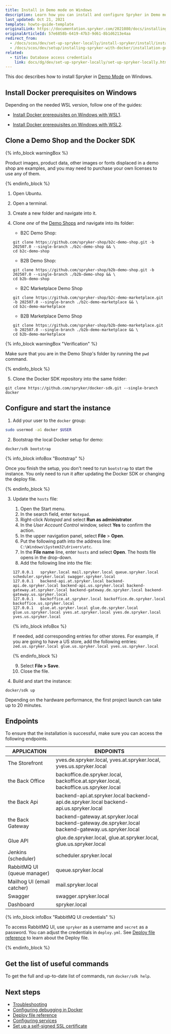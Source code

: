 ```yaml
---
title: Install in Demo mode on Windows
description: Learn how you can install and configure Spryker in Demo mode on Windows in a local environment.
last_updated: Oct 21, 2021
template: howto-guide-template
originalLink: https://documentation.spryker.com/2021080/docs/installing-in-demo-mode-on-windows
originalArticleId: 57e6858b-6419-47b3-9d61-8b1d6213e4aa
redirect_from:
  - /docs/scos/dev/set-up-spryker-locally/install-spryker/install/install-in-demo-mode-on-windows.html
  - /docs/scos/dev/setup/installing-spryker-with-docker/installation-guides/installing-in-demo-mode-on-windows.html
related:
  - title: Database access credentials
    link: docs/dg/dev/set-up-spryker-locally/set-up-spryker-locally.html
---
```


This doc describes how to install Spryker in [Demo Mode](/docs/dg/dev/set-up-spryker-locally/install-spryker/install/choose-an-installation-mode.html#demo-mode) on Windows.

## Install Docker prerequisites on Windows

Depending on the needed WSL version, follow one of the guides:

- [Install Docker prerequisites on Windows with WSL1](/docs/dg/dev/set-up-spryker-locally/install-spryker/install-docker-prerequisites/install-docker-prerequisites-on-windows-with-wsl1.html).

- [Install Docker prerequisites on Windows with WSL2](/docs/dg/dev/set-up-spryker-locally/install-spryker/install-docker-prerequisites/install-docker-prerequisites-on-windows-with-wsl2.html).

## Clone a Demo Shop and the Docker SDK

{% info_block warningBox %}

Product images, product data, other images or fonts displaced in a demo shop are examples, and you may need to purchase your own licenses to use any of them.

{% endinfo_block %}

1. Open Ubuntu.
2. Open a terminal.
3. Create a new folder and navigate into it.
4. Clone *one* of the [Demo Shops](/docs/about/all/about-spryker.html#demo-shops) and navigate into its folder:

    - B2C Demo Shop:

    ```shell
    git clone https://github.com/spryker-shop/b2c-demo-shop.git -b 202507.0 --single-branch ./b2c-demo-shop && \
    cd b2c-demo-shop
    ```

    - B2B Demo Shop:

    ```shell
    git clone https://github.com/spryker-shop/b2b-demo-shop.git -b 202507.0 --single-branch ./b2b-demo-shop && \
    cd b2b-demo-shop
    ```

    - B2C Marketplace Demo Shop

    ```shell
    git clone https://github.com/spryker-shop/b2c-demo-marketplace.git -b 202507.0 --single-branch ./b2c-demo-marketplace && \
    cd b2c-demo-marketplace
    ```

    - B2B Marketplace Demo Shop

    ```shell
    git clone https://github.com/spryker-shop/b2b-demo-marketplace.git -b 202507.0 --single-branch ./b2b-demo-marketplace && \
    cd b2b-demo-marketplace
    ```

{% info_block warningBox "Verification" %}

Make sure that you are in the Demo Shop's folder by running the `pwd` command.

{% endinfo_block %}

5. Clone the Docker SDK repository into the same folder:

```shell
git clone https://github.com/spryker/docker-sdk.git --single-branch docker
```

## Configure and start the instance

1. Add your user to the `docker` group:

```bash
sudo usermod -aG docker $USER
```

2. Bootstrap the local Docker setup for demo:

```shell
docker/sdk bootstrap
```

{% info_block infoBox "Bootstrap" %}

Once you finish the setup, you don't need to run `bootstrap` to start the instance. You only need to run it after updating the Docker SDK or changing the deploy file.

{% endinfo_block %}

3. Update the `hosts` file:
    1. Open the Start menu.
    2. In the search field, enter `Notepad`.
    3. Right-click *Notepad* and select **Run as administrator**.
    4. In the *User Account Control* window, select **Yes** to confirm the action.
    5. In the upper navigation panel, select **File** > **Open**.
    6. Put the following path into the address line: `C:\Windows\System32\drivers\etc`.
    7. In the **File name** line, enter `hosts` and select **Open**.
    The hosts file opens in the drop-down.
    8. Add the following line into the file:

    ```text
    127.0.0.1   spryker.local mail.spryker.local queue.spryker.local scheduler.spryker.local swagger.spryker.local
    127.0.0.1   backend-api.at.spryker.local backend-api.de.spryker.local backend-api.us.spryker.local backend-gateway.at.spryker.local backend-gateway.de.spryker.local backend-gateway.us.spryker.local
    127.0.0.1   backoffice.at.spryker.local backoffice.de.spryker.local backoffice.us.spryker.local
    127.0.0.1   glue.at.spryker.local glue.de.spryker.local glue.us.spryker.local yves.at.spryker.local yves.de.spryker.local yves.us.spryker.local
    ```

    {% info_block infoBox %}

    If needed, add corresponding entries for other stores. For example, if you are going to have a US store, add the following entries: `zed.us.spryker.local glue.us.spryker.local yves.us.spryker.local`

    {% endinfo_block %}

    9. Select **File > Save**.
    10. Close the file.

4. Build and start the instance:

```shell
docker/sdk up
```

Depending on the hardware performance, the first project launch can take up to 20 minutes.

## Endpoints

To ensure that the installation is successful, make sure you can access the following endpoints.

| APPLICATION | ENDPOINTS |
| --- | --- |
| The Storefront |  yves.de.spryker.local, yves.at.spryker.local, yves.us.spryker.local |
| the Back Office | backoffice.de.spryker.local, backoffice.at.spryker.local, backoffice.us.spryker.local |
| the Back Api | backend-api.at.spryker.local backend-api.de.spryker.local backend-api.us.spryker.local |
| the Back Gateway | backend-gateway.at.spryker.local backend-gateway.de.spryker.local backend-gateway.us.spryker.local |
| Glue API | glue.de.spryker.local, glue.at.spryker.local, glue.us.spryker.local |
| Jenkins (scheduler) | scheduler.spryker.local |
| RabbitMQ UI (queue manager) | queue.spryker.local |
| Mailhog UI (email catcher) | mail.spryker.local |
| Swagger | swagger.spryker.local |
| Dashboard | spryker.local |

{% info_block infoBox "RabbitMQ UI credentials" %}

To access RabbitMQ UI, use `spryker` as a username and `secret` as a password. You can adjust the credentials in `deploy.yml`. See [Deploy file reference](/docs/dg/dev/sdks/the-docker-sdk/deploy-file/deploy-file-reference.html) to learn about the Deploy file.

{% endinfo_block %}

## Get the list of useful commands

To get the full and up-to-date list of commands, run `docker/sdk help`.

## Next steps

- [Troubleshooting](/docs/dg/dev/set-up-spryker-locally/troubleshooting-installation/troubleshooting-installation.html)
- [Configuring debugging in Docker](/docs/dg/dev/set-up-spryker-locally/configure-after-installing/configure-debugging/configure-debugging.html)
- [Deploy file reference](/docs/dg/dev/sdks/the-docker-sdk/deploy-file/deploy-file-reference.html)
- [Configuring services](/docs/dg/dev/integrate-and-configure/configure-services.html)
- [Set up a self-signed SSL certificate](/docs/dg/dev/set-up-spryker-locally/configure-after-installing/set-up-a-self-signed-ssl-certificate.html)
